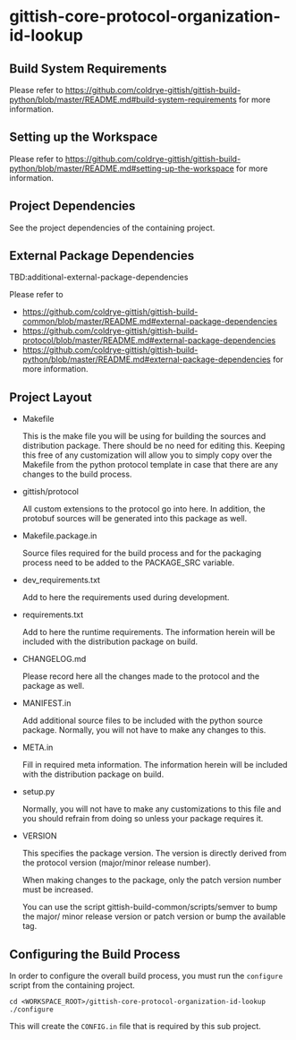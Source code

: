 # gittish-core-protocol-organization-id-lookup



## Build System Requirements

Please refer to 
https://github.com/coldrye-gittish/gittish-build-python/blob/master/README.md#build-system-requirements
for more information.


## Setting up the Workspace

Please refer to 
https://github.com/coldrye-gittish/gittish-build-python/blob/master/README.md#setting-up-the-workspace
for more information.


## Project Dependencies

See the project dependencies of the containing project.


## External Package Dependencies

TBD:additional-external-package-dependencies

Please refer to 
* https://github.com/coldrye-gittish/gittish-build-common/blob/master/README.md#external-package-dependencies
* https://github.com/coldrye-gittish/gittish-build-protocol/blob/master/README.md#external-package-dependencies
* https://github.com/coldrye-gittish/gittish-build-python/blob/master/README.md#external-package-dependencies
for more information.


## Project Layout

* Makefile

  This is the make file you will be using for building the sources and
  distribution package. There should be no need for editing this. Keeping this
  free of any customization will allow you to simply copy over the Makefile
  from the python protocol template in case that there are any changes to the
  build process.

* gittish/protocol

  All custom extensions to the protocol go into here. In addition, the protobuf
  sources will be generated into this package as well.

* Makefile.package.in

  Source files required for the build process and for the packaging process
  need to be added to the PACKAGE_SRC variable.

* dev_requirements.txt

  Add to here the requirements used during development.

* requirements.txt

  Add to here the runtime requirements. The information herein will be included
  with the distribution package on build.

* CHANGELOG.md

  Please record here all the changes made to the protocol and the package as
  well.

* MANIFEST.in

  Add additional source files to be included with the python source package.
  Normally, you will not have to make any changes to this.

* META.in

  Fill in required meta information. The information herein will be included
  with the distribution package on build.

* setup.py

  Normally, you will not have to make any customizations to this file and you
  should refrain from doing so unless your package requires it.

* VERSION

  This specifies the package version. The version is directly derived from the
  protocol version (major/minor release number).

  When making changes to the package, only the patch version number must be
  increased.

  You can use the script gittish-build-common/scripts/semver to bump the major/
  minor release version or patch version or bump the available tag.


## Configuring the Build Process

In order to configure the overall build process, you must run the `configure`
script from the containing project.

```
cd <WORKSPACE_ROOT>/gittish-core-protocol-organization-id-lookup
./configure
```

This will create the `CONFIG.in` file that is required by this sub project.
